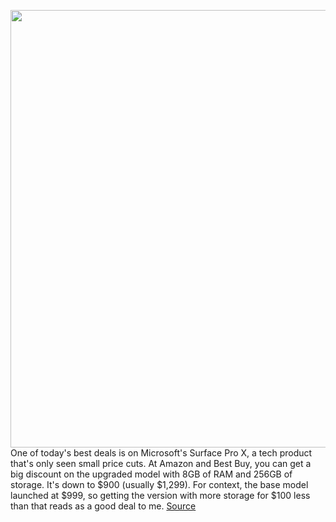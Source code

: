 <img src='https://cdn.vox-cdn.com/thumbor/9pHEcU2S1nNYvV6TkxwmGfZeWvc=/0x0:2040x1360/1200x800/filters:focal(971x626:1297x952)/cdn.vox-cdn.com/uploads/chorus_image/image/66810926/vpavic_191101_3747_0024.0.jpg' width='700px' /><br/>
One of today's best deals is on Microsoft's Surface Pro X, a tech product that's only seen small price cuts. At Amazon and Best Buy, you can get a big discount on the upgraded model with 8GB of RAM and 256GB of storage. It's down to $900 (usually $1,299). For context, the base model launched at $999, so getting the version with more storage for $100 less than that reads as a good deal to me.
<a href='https://www.theverge.com/good-deals/2020/5/18/21262158/microsoft-surface-pro-x-macbook-pro-apple-serif-affinity-photo-designer-deal-sale'> Source <a/>